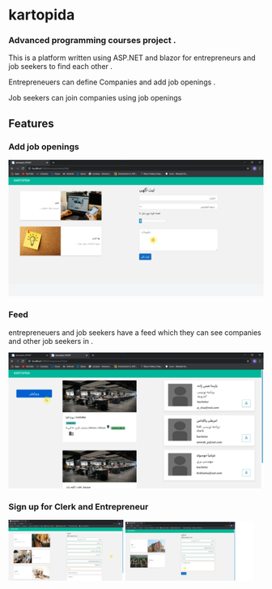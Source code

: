 # kartopida

### Advanced programming courses project . 

This is a platform written using ASP.NET and blazor for entrepreneurs and job seekers to find each other . 

Entrepreneuers can define Companies and add job openings . 

Job seekers can join companies using job openings 

## Features

### Add job openings
![](https://github.com/parsaeisa/kartopida/blob/main/pictures/add.png)

### Feed
entrepreneuers and job seekers have a feed which they can see companies and other job seekers in . 

![](https://github.com/parsaeisa/kartopida/blob/main/pictures/feed.png)

### Sign up for Clerk and Entrepreneur

<img src="https://github.com/parsaeisa/kartopida/blob/main/pictures/sign%20up.png" width=45% height=50% >
<img src="https://github.com/parsaeisa/kartopida/blob/main/pictures/entre_signup.png" width=50% height=50% >



